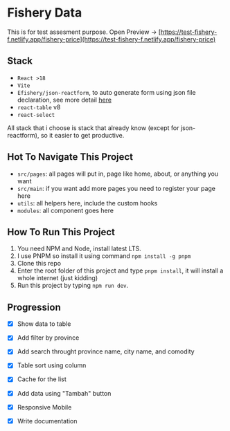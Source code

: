 # Fishery Data
This is for test assesment purpose. Open Preview -> [https://test-fishery-f.netlify.app/fishery-price](https://test-fishery-f.netlify.app/fishery-price)

## Stack
- `React >18`
- `Vite`
- `Efishery/json-reactform`, to auto generate form using json file declaration, see more detail [here](https://github.com/eFishery/json-reactform)
- `react-table` v8
- `react-select`

All stack that i choose is stack that already know (except for json-reactform), so it easier to get productive.

## Hot To Navigate This Project
- `src/pages`: all pages will put in, page like home, about, or anything you want
- `src/main`: if you want add more pages you need to register your page here
- `utils`: all helpers here, include the custom hooks
- `modules`: all component goes here

## How To Run This Project
1. You need NPM and Node, install latest LTS.
2. I use PNPM so install it using command `npm install -g pnpm`
3. Clone this repo
4. Enter the root folder of this project and type `pnpm install`, it will install a whole internet (just kidding)
5. Run this project by typing `npm run dev`.

## Progression

- [x] Show data to table
- [x] Add filter by province
- [x] Add search throught province name, city name, and comodity
- [x] Table sort using column
- [x] Cache for the list
- [x] Add data using "Tambah" button
- [x] Responsive Mobile
- [x] Write documentation

